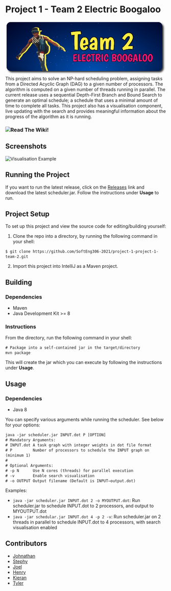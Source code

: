 # Project 1 - Team 2 Electric Boogaloo
![SE306 Team 2 Logo](docs/logo.png)
This project aims to solve an NP-hard scheduling problem, assigning tasks from a Directed Acyclic Graph (DAG) to a given number of processors. The algorithm is computed on a given number of threads running in parallel. The current release uses a sequential Depth-First Branch and Bound Search to generate an optimal schedule; a schedule that uses a minimal amount of time to complete all tasks. This project also has a visualisation component, live updating with the search and provides meaningful information about the progress of the algorithm as it is running. 

### ![Read The Wiki!](https://github.com/SoftEng306-2021/project-1-project-1-team-2/wiki)

## Screenshots
![Visualisation Example](https://github.com/SoftEng306-2021/project-1-project-1-team-2/blob/main/docs/Wiki/Visualisation/visualisation.PNG)

## Running the Project
If you want to run the latest release, click on the [Releases](https://github.com/SoftEng306-2021/project-1-project-1-team-2/releases) link and download the latest scheduler.jar. Follow the instructions under ****Usage**** to run. 
## Project Setup
To set up this project and view the source code for editing/building yourself:
1. Clone the repo into a directory, by running the following command in your shell:
```shell
$ git clone https://github.com/SoftEng306-2021/project-1-project-1-team-2.git 
```
2. Import this project into IntelliJ as a Maven project.
## Building
### Dependencies
- Maven
- Java Development Kit >= 8
### Instructions
From the directory, run the following command in your shell:
```shell
# Package into a self-contained jar in the target/directory
mvn package
```
This will create the jar which you can execute by following the instructions under ****Usage****. 
## Usage
### Dependencies
- Java 8

You can specify various arguments while running the scheduler. See below for your options:
```shell
java -jar scheduler.jar INPUT.dot P [OPTION]
# Mandatory Arguments:
# INPUT.dot A task graph with integer weights in dot file format
# P         Number of processors to schedule the INPUT graph on (minimum 1)
#
# Optional Arguments:
# -p N      Use N cores (threads) for parallel execution
# -v        Enable search visualisation
# -o OUTPUT Output filename (Default is INPUT−output.dot)
```
Examples:
* ```java -jar scheduler.jar INPUT.dot 2 -o MYOUTPUT.dot```: Run scheduler.jar to schedule INPUT.dot to 2 processors, and output to MYOUTPUT.dot
* ```java -jar schedular.jar INPUT.dot 4 -p 2 -v```: Run scheduler.jar on 2 threads in parallel to schedule INPUT.dot to 4 processors, with search visualisation enabled

## Contributors
* [Johnathan](https://github.com/johnathan-coe)
* [Stephy](https://github.com/colaMeowSY)
* [Joel](https://github.com/butterplup)
* [Henry](https://github.com/randomguy7373)
* [Kieran](https://github.com/kieran-byte)
* [Tyler](https://github.com/dogeliness)

